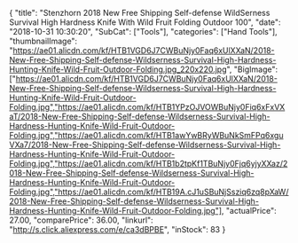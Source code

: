{
	"title": "Stenzhorn 2018 New Free Shipping Self-defense WildSerness Survival High Hardness Knife With Wild Fruit Folding Outdoor 100",
	"date": "2018-10-31 10:30:20",
	"SubCat": ["Tools"],
	"categories": ["Hand Tools"],
	"thumbnailImage": "https://ae01.alicdn.com/kf/HTB1VGD6J7CWBuNjy0Faq6xUlXXaN/2018-New-Free-Shipping-Self-defense-Wildserness-Survival-High-Hardness-Hunting-Knife-Wild-Fruit-Outdoor-Folding.jpg_220x220.jpg",
	"BigImage": ["https://ae01.alicdn.com/kf/HTB1VGD6J7CWBuNjy0Faq6xUlXXaN/2018-New-Free-Shipping-Self-defense-Wildserness-Survival-High-Hardness-Hunting-Knife-Wild-Fruit-Outdoor-Folding.jpg","https://ae01.alicdn.com/kf/HTB1YPzOJVOWBuNjy0Fiq6xFxVXaT/2018-New-Free-Shipping-Self-defense-Wildserness-Survival-High-Hardness-Hunting-Knife-Wild-Fruit-Outdoor-Folding.jpg","https://ae01.alicdn.com/kf/HTB1awYwBRyWBuNkSmFPq6xguVXa7/2018-New-Free-Shipping-Self-defense-Wildserness-Survival-High-Hardness-Hunting-Knife-Wild-Fruit-Outdoor-Folding.jpg","https://ae01.alicdn.com/kf/HTB1b2tpKf1TBuNjy0Fjq6yjyXXaz/2018-New-Free-Shipping-Self-defense-Wildserness-Survival-High-Hardness-Hunting-Knife-Wild-Fruit-Outdoor-Folding.jpg","https://ae01.alicdn.com/kf/HTB19A.cJ1uSBuNjSsziq6zq8pXaW/2018-New-Free-Shipping-Self-defense-Wildserness-Survival-High-Hardness-Hunting-Knife-Wild-Fruit-Outdoor-Folding.jpg"],
	"actualPrice": 27.00,
	"comparePrice": 36.00,
	"linkurl": "http://s.click.aliexpress.com/e/ca3dBPBE",
	"inStock": 83
}
